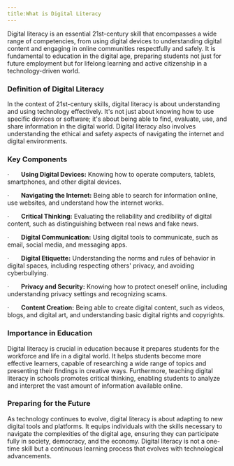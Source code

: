 ```yaml
---
title:What is Digital Literacy
---
```


Digital literacy is an essential 21st-century skill that encompasses a wide range of competencies, from using digital devices to understanding digital content and engaging in online communities respectfully and safely. It is fundamental to education in the digital age, preparing students not just for future employment but for lifelong learning and active citizenship in a technology-driven world.

### Definition of Digital Literacy

In the context of 21st-century skills, digital literacy is about understanding and using technology effectively. It's not just about knowing how to use specific devices or software; it's about being able to find, evaluate, use, and share information in the digital world. Digital literacy also involves understanding the ethical and safety aspects of navigating the internet and digital environments.

### Key Components

·       **Using Digital Devices:** Knowing how to operate computers, tablets, smartphones, and other digital devices.

·       **Navigating the Internet:** Being able to search for information online, use websites, and understand how the internet works.

·       **Critical Thinking:** Evaluating the reliability and credibility of digital content, such as distinguishing between real news and fake news.

·       **Digital Communication:** Using digital tools to communicate, such as email, social media, and messaging apps.

·       **Digital Etiquette:** Understanding the norms and rules of behavior in digital spaces, including respecting others' privacy, and avoiding cyberbullying.

·       **Privacy and Security:** Knowing how to protect oneself online, including understanding privacy settings and recognizing scams.

·       **Content Creation:** Being able to create digital content, such as videos, blogs, and digital art, and understanding basic digital rights and copyrights.

### Importance in Education

Digital literacy is crucial in education because it prepares students for the workforce and life in a digital world. It helps students become more effective learners, capable of researching a wide range of topics and presenting their findings in creative ways. Furthermore, teaching digital literacy in schools promotes critical thinking, enabling students to analyze and interpret the vast amount of information available online.

### Preparing for the Future

As technology continues to evolve, digital literacy is about adapting to new digital tools and platforms. It equips individuals with the skills necessary to navigate the complexities of the digital age, ensuring they can participate fully in society, democracy, and the economy. Digital literacy is not a one-time skill but a continuous learning process that evolves with technological advancements.
